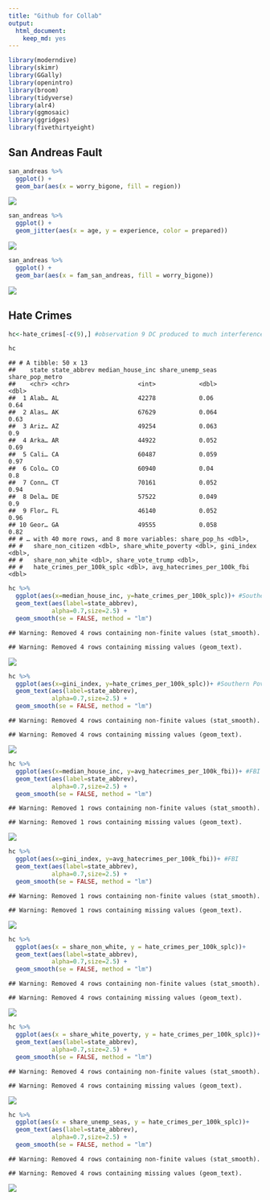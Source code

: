 ```yaml
---
title: "Github for Collab"
output:
  html_document:
    keep_md: yes
---
```



```r
library(moderndive)
library(skimr)
library(GGally)
library(openintro)
library(broom) 
library(tidyverse)
library(alr4)
library(ggmosaic)
library(ggridges)
library(fivethirtyeight)
```

## San Andreas Fault


```r
san_andreas %>% 
  ggplot() +
  geom_bar(aes(x = worry_bigone, fill = region))
```

![](data_explore_files/figure-html/unnamed-chunk-2-1.png)<!-- -->


```r
san_andreas %>% 
  ggplot() +
  geom_jitter(aes(x = age, y = experience, color = prepared))
```

![](data_explore_files/figure-html/unnamed-chunk-3-1.png)<!-- -->


```r
san_andreas %>% 
  ggplot() +
  geom_bar(aes(x = fam_san_andreas, fill = worry_bigone))
```

![](data_explore_files/figure-html/unnamed-chunk-4-1.png)<!-- -->

## Hate Crimes


```r
hc<-hate_crimes[-c(9),] #observation 9 DC produced to much interference when combined with other data states. Also doesn't count as a state, so thought it would be best to remove it's data from data wrangling 

hc
```

```
## # A tibble: 50 x 13
##    state state_abbrev median_house_inc share_unemp_seas share_pop_metro
##    <chr> <chr>                   <int>            <dbl>           <dbl>
##  1 Alab… AL                      42278            0.06             0.64
##  2 Alas… AK                      67629            0.064            0.63
##  3 Ariz… AZ                      49254            0.063            0.9 
##  4 Arka… AR                      44922            0.052            0.69
##  5 Cali… CA                      60487            0.059            0.97
##  6 Colo… CO                      60940            0.04             0.8 
##  7 Conn… CT                      70161            0.052            0.94
##  8 Dela… DE                      57522            0.049            0.9 
##  9 Flor… FL                      46140            0.052            0.96
## 10 Geor… GA                      49555            0.058            0.82
## # … with 40 more rows, and 8 more variables: share_pop_hs <dbl>,
## #   share_non_citizen <dbl>, share_white_poverty <dbl>, gini_index <dbl>,
## #   share_non_white <dbl>, share_vote_trump <dbl>,
## #   hate_crimes_per_100k_splc <dbl>, avg_hatecrimes_per_100k_fbi <dbl>
```

```r
hc %>% 
  ggplot(aes(x=median_house_inc, y=hate_crimes_per_100k_splc))+ #Southern Poverty Law Center
  geom_text(aes(label=state_abbrev),
            alpha=0.7,size=2.5) +
  geom_smooth(se = FALSE, method = "lm")
```

```
## Warning: Removed 4 rows containing non-finite values (stat_smooth).
```

```
## Warning: Removed 4 rows containing missing values (geom_text).
```

![](data_explore_files/figure-html/unnamed-chunk-6-1.png)<!-- -->

```r
hc %>% 
  ggplot(aes(x=gini_index, y=hate_crimes_per_100k_splc))+ #Southern Poverty Law Center
  geom_text(aes(label=state_abbrev),
            alpha=0.7,size=2.5) +
  geom_smooth(se = FALSE, method = "lm")
```

```
## Warning: Removed 4 rows containing non-finite values (stat_smooth).

## Warning: Removed 4 rows containing missing values (geom_text).
```

![](data_explore_files/figure-html/unnamed-chunk-6-2.png)<!-- -->

```r
hc %>% 
  ggplot(aes(x=median_house_inc, y=avg_hatecrimes_per_100k_fbi))+ #FBI
  geom_text(aes(label=state_abbrev),
            alpha=0.7,size=2.5) +
  geom_smooth(se = FALSE, method = "lm")
```

```
## Warning: Removed 1 rows containing non-finite values (stat_smooth).
```

```
## Warning: Removed 1 rows containing missing values (geom_text).
```

![](data_explore_files/figure-html/unnamed-chunk-7-1.png)<!-- -->

```r
hc %>% 
  ggplot(aes(x=gini_index, y=avg_hatecrimes_per_100k_fbi))+ #FBI
  geom_text(aes(label=state_abbrev),
            alpha=0.7,size=2.5) +
  geom_smooth(se = FALSE, method = "lm")
```

```
## Warning: Removed 1 rows containing non-finite values (stat_smooth).

## Warning: Removed 1 rows containing missing values (geom_text).
```

![](data_explore_files/figure-html/unnamed-chunk-7-2.png)<!-- -->


```r
hc %>% 
  ggplot(aes(x = share_non_white, y = hate_crimes_per_100k_splc))+
  geom_text(aes(label=state_abbrev),
            alpha=0.7,size=2.5) +
  geom_smooth(se = FALSE, method = "lm")
```

```
## Warning: Removed 4 rows containing non-finite values (stat_smooth).
```

```
## Warning: Removed 4 rows containing missing values (geom_text).
```

![](data_explore_files/figure-html/unnamed-chunk-8-1.png)<!-- -->

```r
hc %>% 
  ggplot(aes(x = share_white_poverty, y = hate_crimes_per_100k_splc))+
  geom_text(aes(label=state_abbrev),
            alpha=0.7,size=2.5) +
  geom_smooth(se = FALSE, method = "lm")
```

```
## Warning: Removed 4 rows containing non-finite values (stat_smooth).

## Warning: Removed 4 rows containing missing values (geom_text).
```

![](data_explore_files/figure-html/unnamed-chunk-8-2.png)<!-- -->

```r
hc %>% 
  ggplot(aes(x = share_unemp_seas, y = hate_crimes_per_100k_splc))+
  geom_text(aes(label=state_abbrev),
            alpha=0.7,size=2.5) +
  geom_smooth(se = FALSE, method = "lm")
```

```
## Warning: Removed 4 rows containing non-finite values (stat_smooth).

## Warning: Removed 4 rows containing missing values (geom_text).
```

![](data_explore_files/figure-html/unnamed-chunk-8-3.png)<!-- -->








